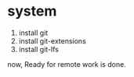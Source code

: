 # system

1. install git
2. install git-extensions
3. install git-lfs

now, Ready for remote work  is done.
